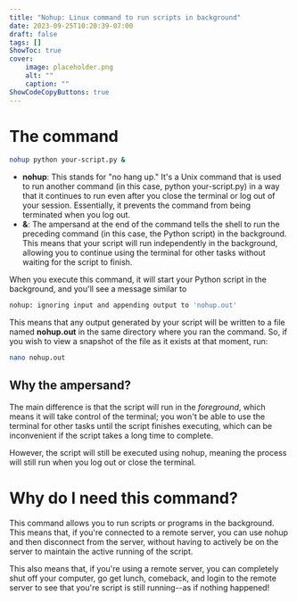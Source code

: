 ```yaml
---
title: "Nohup: Linux command to run scripts in background"
date: 2023-09-25T10:20:39-07:00
draft: false
tags: []
ShowToc: true
cover:
    image: placeholder.png
    alt: ""
    caption: ""
ShowCodeCopyButtons: true
---
```


# The command

```sh
nohup python your-script.py &
```

- **nohup**: This stands for "no hang up." It's a Unix command that is used to run another command (in this case, python your-script.py) in a way that it continues to run even after you close the terminal or log out of your session. Essentially, it prevents the command from being terminated when you log out.
- **&**: The ampersand at the end of the command tells the shell to run the preceding command (in this case, the Python script) in the background. This means that your script will run independently in the background, allowing you to continue using the terminal for other tasks without waiting for the script to finish.

When you execute this command, it will start your Python script in the background, and you'll see a message similar to 
```sh
nohup: ignoring input and appending output to 'nohup.out'
```

This means that any output generated by your script will be written to a file named **nohup.out** in the same directory where you ran the command. So, if you wish to view a snapshot of the file as it exists at that moment, run:

```sh
nano nohup.out
```

## Why the ampersand?

The main difference is that the script will run in the *foreground*, which means it will take control of the terminal; you won't be able to use the terminal for other tasks until the script finishes executing, which can be inconvenient if the script takes a long time to complete.

However, the script will still be executed using nohup, meaning the process will still run when you log out or close the terminal. 

# Why do I need this command?

This command allows you to run scripts or programs in the background.
This means that, if you're connected to a remote server, you can use nohup and
then disconnect from the server, without having to actively be on the server to 
maintain the active running of the script.

This also means that, if you're using a remote server, you can completely shut off
your computer, go get lunch, comeback, and login to the remote server to see that you're script
is still running--as if nothing happened!
